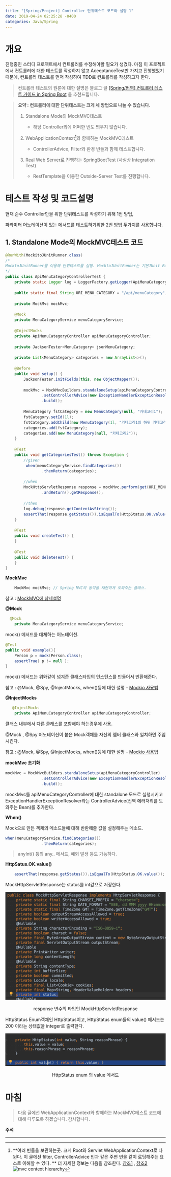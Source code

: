 ```yaml
---
title: "[Spring/Project] Controller 단위테스트 코드와 설명 1"
date: 2019-04-24 02:25:28 -0400
categories: Java/Spring
---
```




# 개요

진행중인 스터디 프로젝트에서 컨트롤러를 수정해야할 필요가 생겼다. 마침 이 프로젝트에서 컨트롤러에 대한 테스트를 작성하지 않고 AceeptanceTest만 가지고 진행했었기 때문에, 컨트롤러 테스트를 먼저 작성하여 TDD로 컨트롤러를 작성하고자 한다.



> 컨트롤러 테스트의 원론에 대한 설명은 블로그 글 [[Spring/번역] 컨트롤러 테스트 가이드 in Spring Boot](<https://dadadamarine.github.io/java/spring/spring-boot-validation/>) 을 추천드립니다.



> **요약 : 컨트롤러에 대한 단위테스트는 크게 세 방법으로 나눌 수 있습니다.**
>
> 1. Standalone Mode의 MockMVC테스트
>    - 해당 Controller외에 어떠한 빈도 띄우지 않습니다. 
>
> 
>
>
> 2. WebApplicationContext[^1]와 함께하는 MockMVC테스트
>    - ControllerAdvice, Filter와 환경 빈들과 함께 테스트합니다. 
>
> 
>
> 3. Real Web Server로 진행하는 SpringBootTest (사실상 Integration Test)
>    - RestTemplate을 이용한 Outside-Server Test를 진행합니다.
>





# 테스트 작성 및 코드설명

현재 순수 Controller만을 위한 단위테스트를 작성하기 위해 1번 방법,

파라미터 어노테이션이 있는 메서드를 테스트하기위한 2번 방법 두가지를 사용합니다.



## 1. Standalone Mode의 MockMVC테스트 코드 

```java
@RunWith(MockitoJUnitRunner.class)
/* 
MocktoJUnitRunner를 이용해 단위테스트를 실행. MocktoJUnitRunner는 기본JUnit Runner에 비해 @Mock 어노테이션이 붙은 field들을 초기화 해주는등 더 많은 기능을 제공한다.
*/
public class ApiMenuCategoryControllerTest {
    private static Logger log = LoggerFactory.getLogger(ApiMenuCategoryControllerTest.class); // 로그를 위한 로거 선언
	
    public static final String URI_MENU_CATEGORY = "/api/menuCategory"; // URI로 쓰이는 상수

    private MockMvc mockMvc; 

    @Mock
    private MenuCategoryService menuCategoryService;

    @InjectMocks
    private ApiMenuCategoryController apiMenuCategoryController;

    private JacksonTester<MenuCategory> jsonMenuCategory;

    private List<MenuCategory> categories = new ArrayList<>();

    @Before
    public void setup() {
        JacksonTester.initFields(this, new ObjectMapper());

        mockMvc = MockMvcBuilders.standaloneSetup(apiMenuCategoryController)
                .setControllerAdvice(new ExceptionHandlerExceptionResolver())
                .build();

        MenuCategory fstCategory = new MenuCategory(null, "카테고리1");
        fstCategory.setId(1l);
        fstCategory.addChild(new MenuCategory(1l, "카테고리1의 하위 카테고리"));
        categories.add(fstCategory);
        categories.add(new MenuCategory(null, "카테고리2"));
    }

    @Test
    public void getCategoriesTest() throws Exception {
        //given
         when(menuCategoryService.findCategories())
                .thenReturn(categories);

        //when
        MockHttpServletResponse response = mockMvc.perform(get(URI_MENU_CATEGORY).accept(MediaType.APPLICATION_JSON))
                .andReturn().getResponse();

        //then
        log.debug(response.getContentAsString());
        assertThat(response.getStatus()).isEqualTo(HttpStatus.OK.value());
    }

    @Test
    public void createTest() {
    }

    @Test
    public void deleteTest() {
    }
}
```



**MockMvc**

```java
	MockMvc mockMvc; // Spring MVC의 동작을 재현하게 도와주는 클래스. 
```

참고 : [MockMVC에 상세설명](<https://itmore.tistory.com/entry/MockMvc-%EC%83%81%EC%84%B8%EC%84%A4%EB%AA%85>)



**@Mock**

```java
  @Mock
    private MenuCategoryService menuCategoryService;
```

mock() 메서드를 대체하는 어노테이션. 

```java
@Test
public void example(){
    Person p = mock(Person.class);
    assertTrue( p != null );
}
```

mock() 메서드는 위와같이 넘겨준 클래스타입의 인스턴스를 만들어서 반환해준다.

참고 : @Mock, @Spy, @InjectMocks, when()등에 대한 설명 - [Mockio 사용법](<https://jdm.kr/blog/222>) 



**@InjectMocks**

```java
   @InjectMocks
    private ApiMenuCategoryController apiMenuCategoryController;
```

클래스 내부에서 다른 클래스를 포함해야 하는경우에 사용. 

@Mock , @Spy 어노테이션이 붙은 Mock객체를 자신의 멤버 클래스와 일치하면 주입시킨다.

참고 : @Mock, @Spy, @InjectMocks, when()등에 대한 설명 - [Mockio 사용법](<https://jdm.kr/blog/222>) 

 

**mockMvc 초기화**

```java
mockMvc = MockMvcBuilders.standaloneSetup(apiMenuCategoryController)
                .setControllerAdvice(new ExceptionHandlerExceptionResolver())
                .build();
```

mockMvc를 apiMenuCategoryController에 대한 standalone 모드로 실행시키고 ExceptionHandlerExceptionResolver라는 ControllerAdvice(전역 에러처리를 도와주는 Bean)를 추가한다.



**When()** 

Mock으로 만든 객체의 메소드들에 대해 반환해줄 값을 설정해주는 메소드.

```java
when(menuCategoryService.findCategories())
                .thenReturn(categories);
```

> anyInt() 등의 any.. 메서드, 예외 발생 등도 가능하다.



**HttpSatus.OK.value()**

```java
	assertThat(response.getStatus()).isEqualTo(HttpStatus.OK.value());
```

MockHttpServletResponse는 status를 int값으로 저장한다.



![image-20190424153139704](/assets/images/image-20190424153139704.png)

<center>response 변수의 타입인 MockHttpServletResponse</center>



HttpStatus Enum객체인 HttpStatus이고, HttpStatus enum들의 value() 메서드는 200 이라는 상태값을 integer로 출력한다.

![image-20190424153311326](/assets/images/image-20190424153311326.png)

<center>HttpStatus enum 의 value 메서드</center>



# 마침

> 다음 글에선 WebApplicationContext와 함께하는 MockMVC테스트 코드에 대해 다루도록 하겠습니다. 감사합니다.





**주석**

----



[^1]: **여러 빈들을 보관하는곳. 크게 Root와 Servlet WebApplicationContext로 나뉜다. 이 글에선 filter, ControllerAdvice 빈과 같은 주변 빈을 같이 로딩해주는 요소로 이해할 수 있다. ** 더 자세한 정보는 다음을 참조한다.  [참조1](<https://unordinarydays.tistory.com/131>) , [참조2](<https://docs.spring.io/spring/docs/current/spring-framework-reference/web.html#spring-web>)![mvc context hierarchy](https://docs.spring.io/spring/docs/current/spring-framework-reference/images/mvc-context-hierarchy.png)




